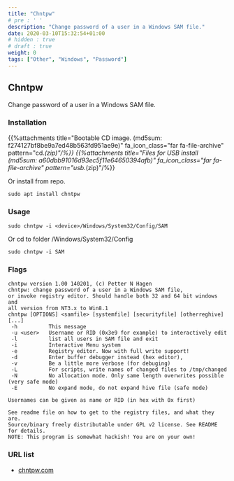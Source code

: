 ```yaml
---
title: "Chntpw"
# pre : ' '
description: "Change password of a user in a Windows SAM file."
date: 2020-03-10T15:32:54+01:00
# hidden : true
# draft : true
weight: 0
tags: ["Other", "Windows", "Password"]
---
```


## Chntpw

Change password of a user in a Windows SAM file.

### Installation

{{%attachments title="Bootable CD image. (md5sum: f274127bf8be9a7ed48b563fd951ae9e)" fa_icon_class="far fa-file-archive" pattern="cd.*(zip)"/%}}
{{%attachments title="Files for USB install (md5sum: a60dbb91016d93ec5f11e64650394afb)" fa_icon_class="far fa-file-archive" pattern="usb.*(zip)"/%}}

Or install from repo.

```plain
sudo apt install chntpw
```

### Usage

```plain
sudo chntpw -i <device>/Windows/System32/Config/SAM
```

Or cd to folder /Windows/System32/Config

```plain
sudo chntpw -i SAM
```

### Flags

```plain
chntpw version 1.00 140201, (c) Petter N Hagen
chntpw: change password of a user in a Windows SAM file,
or invoke registry editor. Should handle both 32 and 64 bit windows and
all version from NT3.x to Win8.1
chntpw [OPTIONS] <samfile> [systemfile] [securityfile] [otherreghive] [...]
 -h          This message
 -u <user>   Username or RID (0x3e9 for example) to interactively edit
 -l          list all users in SAM file and exit
 -i          Interactive Menu system
 -e          Registry editor. Now with full write support!
 -d          Enter buffer debugger instead (hex editor),
 -v          Be a little more verbose (for debuging)
 -L          For scripts, write names of changed files to /tmp/changed
 -N          No allocation mode. Only same length overwrites possible (very safe mode)
 -E          No expand mode, do not expand hive file (safe mode)

Usernames can be given as name or RID (in hex with 0x first)

See readme file on how to get to the registry files, and what they are.
Source/binary freely distributable under GPL v2 license. See README for details.
NOTE: This program is somewhat hackish! You are on your own!
```

### URL list

- [chntpw.com](http://www.chntpw.com/download/)
